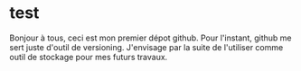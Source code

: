 # test
Bonjour à tous, ceci est mon premier dépot github. Pour l'instant, github me sert juste d'outil de versioning.
J'envisage par la suite de l'utiliser comme outil de stockage pour mes futurs travaux.
